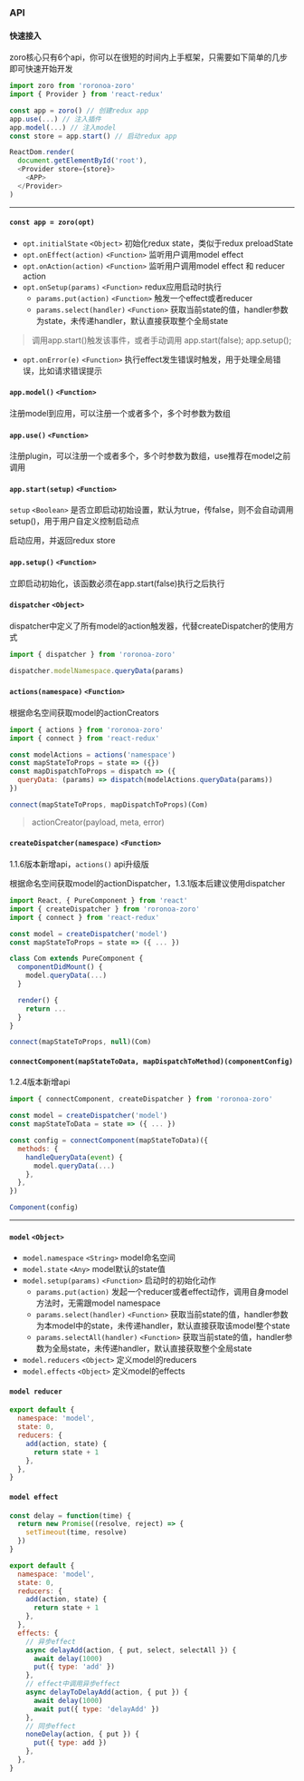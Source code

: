 ### API

#### 快速接入

zoro核心只有6个api，你可以在很短的时间内上手框架，只需要如下简单的几步即可快速开始开发

```js
import zoro from 'roronoa-zoro'
import { Provider } from 'react-redux'

const app = zoro() // 创建redux app
app.use(...) // 注入插件
app.model(...) // 注入model
const store = app.start() // 启动redux app

ReactDom.render(
  document.getElementById('root'),
  <Provider store={store}>
    <APP>
  </Provider>
)
```

---

#### `const app = zoro(opt)`

* `opt.initialState` `<Object>` 初始化redux state，类似于redux preloadState
* `opt.onEffect(action)` `<Function>` 监听用户调用model effect
* `opt.onAction(action)` `<Function>` 监听用户调用model effect 和 reducer action
* `opt.onSetup(params)` `<Function>` redux应用启动时执行
  * `params.put(action)` `<Function>` 触发一个effect或者reducer
  * `params.select(handler)` `<Function>` 获取当前state的值，handler参数为state，未传递handler，默认直接获取整个全局state
> 调用app.start()触发该事件，或者手动调用
app.start(false);
app.setup();
* `opt.onError(e)` `<Function>` 执行effect发生错误时触发，用于处理全局错误，比如请求错误提示

#### `app.model()` `<Function>`

注册model到应用，可以注册一个或者多个，多个时参数为数组

#### `app.use()` `<Function>`

注册plugin，可以注册一个或者多个，多个时参数为数组，use推荐在model之前调用

#### `app.start(setup)` `<Function>`

`setup` `<Boolean>` 是否立即启动初始设置，默认为true，传false，则不会自动调用setup()，用于用户自定义控制启动点

启动应用，并返回redux store

#### `app.setup()` `<Function>`

立即启动初始化，该函数必须在app.start(false)执行之后执行

#### `dispatcher` `<Object>`

dispatcher中定义了所有model的action触发器，代替createDispatcher的使用方式
```js
import { dispatcher } from 'roronoa-zoro'

dispatcher.modelNamespace.queryData(params)
```

#### `actions(namespace)` `<Function>`

根据命名空间获取model的actionCreators
```js
import { actions } from 'roronoa-zoro'
import { connect } from 'react-redux'

const modelActions = actions('namespace')
const mapStateToProps = state => ({})
const mapDispatchToProps = dispatch => ({
  queryData: (params) => dispatch(modelActions.queryData(params))
})

connect(mapStateToProps, mapDispatchToProps)(Com)
```

> actionCreator(payload, meta, error)

#### `createDispatcher(namespace)` `<Function>`

1.1.6版本新增api，`actions()` api升级版

根据命名空间获取model的actionDispatcher，1.3.1版本后建议使用dispatcher

```js
import React, { PureComponent } from 'react'
import { createDispatcher } from 'roronoa-zoro'
import { connect } from 'react-redux'

const model = createDispatcher('model')
const mapStateToProps = state => ({ ... })

class Com extends PureComponent {
  componentDidMount() {
    model.queryData(...)
  }

  render() {
    return ...
  }
}

connect(mapStateToProps, null)(Com)
```

#### `connectComponent(mapStateToData, mapDispatchToMethod)(componentConfig)`

1.2.4版本新增api

```js
import { connectComponent, createDispatcher } from 'roronoa-zoro'

const model = createDispatcher('model')
const mapStateToData = state => ({ ... })

const config = connectComponent(mapStateToData)({
  methods: {
    handleQueryData(event) {
      model.queryData(...)
    },
  },
})

Component(config)

```

---

#### `model` `<Object>`

* `model.namespace` `<String>` model命名空间
* `model.state` `<Any>` model默认的state值
* `model.setup(params)` `<Function>` 启动时的初始化动作
  * `params.put(action)` 发起一个reducer或者effect动作，调用自身model方法时，无需跟model namespace
  * `params.select(handler)` `<Function>` 获取当前state的值，handler参数为本model中的state，未传递handler，默认直接获取该model整个state
  * `params.selectAll(handler)` `<Function>` 获取当前state的值，handler参数为全局state，未传递handler，默认直接获取整个全局state
* `model.reducers` `<Object>` 定义model的reducers
* `model.effects` `<Object>` 定义model的effects

#### `model reducer`

```js
export default {
  namespace: 'model',
  state: 0,
  reducers: {
    add(action, state) {
      return state + 1
    },
  },
}
```

#### `model effect`

```js
const delay = function(time) {
  return new Promise((resolve, reject) => {
    setTimeout(time, resolve)
  })
}

export default {
  namespace: 'model',
  state: 0,
  reducers: {
    add(action, state) {
      return state + 1
    },
  },
  effects: {
    // 异步effect
    async delayAdd(action, { put, select, selectAll }) {
      await delay(1000)
      put({ type: 'add' })
    },
    // effect中调用异步effect
    async delayToDelayAdd(action, { put }) {
      await delay(1000)
      await put({ type: 'delayAdd' })
    },
    // 同步effect
    noneDelay(action, { put }) {
      put({ type: add })
    },
  },
}
```
